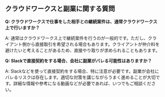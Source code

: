 ## クラウドワークスと副業に関する質問

**Q: クラウドワークスで仕事をした相手との継続案件は、通常クラウドワークス上で行いますか？**

A: 通常はクラウドワークス上で継続案件を行うのが一般的です。ただし、クライアント側から直接取引を希望される場合もあります。クライアントが仲介料を避けたいと考えることがあるため、直接やり取りが求められることもあります。

**Q: Slackで直接契約をする場合、会社に副業がバレる可能性はありますか？**

A: Slackなどを使って直接契約をする場合、特に注意が必要です。副業が会社にバレるリスクは存在します。適切な対策を講じながらうまく進めることが大切です。詳細な情報や参考になる動画などが必要であれば、いつでもご相談ください。
